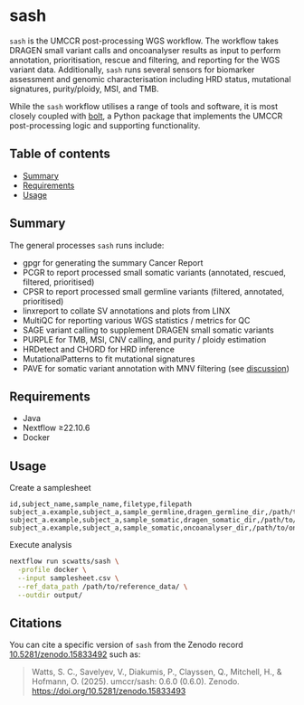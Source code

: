 # sash

`sash` is the UMCCR post-processing WGS workflow. The workflow takes DRAGEN small variant calls and oncoanalyser results
as input to perform annotation, prioritisation, rescue and filtering, and reporting for the WGS variant data.
Additionally, `sash` runs several sensors for biomarker assessment and genomic characterisation including HRD status,
mutational signatures, purity/ploidy, MSI, and TMB.

While the `sash` workflow utilises a range of tools and software, it is most closely coupled with
[bolt](https://github.com/scwatts/bolt), a Python package that implements the UMCCR post-processing logic and supporting
functionality.

## Table of contents

- [Summary](#summary)
- [Requirements](#requirements)
- [Usage](#usage)

## Summary

The general processes `sash` runs include:

- gpgr for generating the summary Cancer Report
- PCGR to report processed small somatic variants (annotated, rescued, filtered, prioritised)
- CPSR to report processed small germline variants (filtered, annotated, prioritised)
- linxreport to collate SV annotations and plots from LINX
- MultiQC for reporting various WGS statistics / metrics for QC
- SAGE variant calling to supplement DRAGEN small somatic variants
- PURPLE for TMB, MSI, CNV calling, and purity / ploidy estimation
- HRDetect and CHORD for HRD inference
- MutationalPatterns to fit mutational signatures
- PAVE for somatic variant annotation with MNV filtering (see [discussion](https://github.com/umccr/sash/issues/19))

## Requirements

- Java
- Nextflow ≥22.10.6
- Docker

## Usage

Create a samplesheet

```text
id,subject_name,sample_name,filetype,filepath
subject_a.example,subject_a,sample_germline,dragen_germline_dir,/path/to/dragen_germline/
subject_a.example,subject_a,sample_somatic,dragen_somatic_dir,/path/to/dragen_somatic/
subject_a.example,subject_a,sample_somatic,oncoanalyser_dir,/path/to/oncoanalyser/
```

Execute analysis

```bash
nextflow run scwatts/sash \
  -profile docker \
  --input samplesheet.csv \
  --ref_data_path /path/to/reference_data/ \
  --outdir output/
```

## Citations

You can cite a specific version of `sash` from the Zenodo record [10.5281/zenodo.15833492](https://doi.org/10.5281/zenodo.15833492) such as:

> Watts, S. C., Savelyev, V., Diakumis, P., Clayssen, Q., Mitchell, H., & Hofmann, O. (2025). umccr/sash: 0.6.0 (0.6.0). Zenodo. https://doi.org/10.5281/zenodo.15833493
